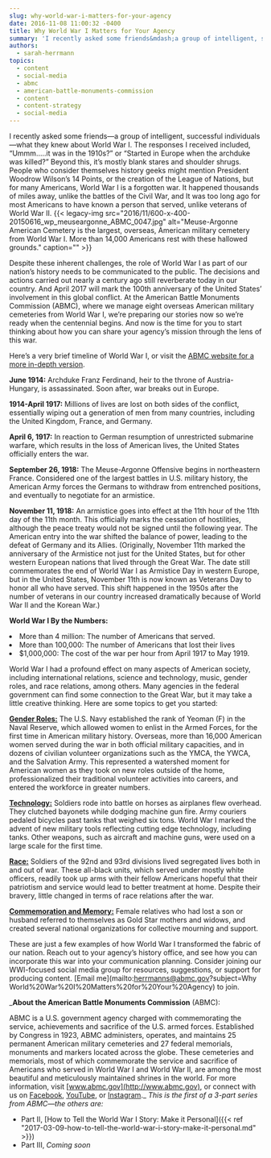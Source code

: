 ```yaml
---
slug: why-world-war-i-matters-for-your-agency
date: 2016-11-08 11:00:32 -0400
title: Why World War I Matters for Your Agency
summary: 'I recently asked some friends&mdash;a group of intelligent, successful individuals&mdash;what they knew about World War I. The responses I received included, &ldquo;Ummm&hellip;..it was in the 1910s?&rdquo; or &ldquo;Started in Europe when the archduke was killed?&rdquo; Beyond this, it’s mostly blank stares and shoulder shrugs. People who consider themselves history geeks might mention President Woodrow Wilson’s'
authors:
  - sarah-herrmann
topics:
  - content
  - social-media
  - abmc
  - american-battle-monuments-commission
  - content
  - content-strategy
  - social-media
---
```


I recently asked some friends—a group of intelligent, successful individuals—what they knew about World War I. The responses I received included, “Ummm…..it was in the 1910s?” or “Started in Europe when the archduke was killed?” Beyond this, it’s mostly blank stares and shoulder shrugs. People who consider themselves history geeks might mention President Woodrow Wilson’s 14 Points, or the creation of the League of Nations, but for many Americans, World War I is a forgotten war. It happened thousands of miles away, unlike the battles of the Civil War, and It was too long ago for most Americans to have known a person that served, unlike veterans of World War II. {{< legacy-img src="2016/11/600-x-400-20150616\_wp\_meuseargonne\_ABMC\_0047.jpg" alt="Meuse-Argonne American Cemetery is the largest, overseas, American military cemetery from World War I. More than 14,000 Americans rest with these hallowed grounds." caption="" >}} 

Despite these inherent challenges, the role of World War I as part of our nation’s history needs to be communicated to the public. The decisions and actions carried out nearly a century ago still reverberate today in our country. And April 2017 will mark the 100th anniversary of the United States’ involvement in this global conflict. At the American Battle Monuments Commission (ABMC), where we manage eight overseas American military cemeteries from World War I, we’re preparing our stories now so we’re ready when the centennial begins. And now is the time for you to start thinking about how you can share your agency’s mission through the lens of this war.

Here’s a very brief timeline of World War I, or visit the [ABMC website for a more in-depth version](https://www.abmc.gov/sites/default/files/interactive/interactive_files/WW1/index.html).

**June 1914:** Archduke Franz Ferdinand, heir to the throne of Austria-Hungary, is assassinated.  Soon after, war breaks out in Europe.

**1914-April 1917:** Millions of lives are lost on both sides of the conflict, essentially wiping out a generation of  men from many countries, including the United Kingdom, France, and Germany.

**April 6, 1917:** In reaction to German resumption of unrestricted submarine warfare, which results in the loss of American lives, the United States officially enters the war.

**September 26, 1918:** The Meuse-Argonne Offensive begins in northeastern France. Considered one of the largest battles in U.S. military history, the American Army forces the Germans to withdraw from entrenched positions, and eventually to negotiate for an armistice.

**November 11, 1918:** An armistice goes into effect at the 11th hour of the 11th day of the 11th month. This officially marks the cessation of hostilities, although the peace treaty would not be signed until the following year. The American entry into the war shifted the balance of power, leading to the defeat of Germany and its Allies. (Originally, <span class="aBn"><span class="aQJ">November 11th</span></span> marked the anniversary of the Armistice not just for the United States, but for other western European nations that lived through the Great War. The date still commemorates the end of World War I as Armistice Day in western Europe, but in the United States, November 11th is now known as Veterans Day to honor all who have served. This shift happened in the 1950s after the number of veterans in our country increased dramatically because of World War II and the Korean War.)

**World War I By the Numbers:**

<li style="font-weight: 400">
  More than 4 million: The number of Americans that served.
</li>
<li style="font-weight: 400">
  More than 100,000: The number of Americans that lost their lives
</li>
<li style="font-weight: 400">
  $1,000,000: The cost of the war per hour from April 1917 to May 1919.
</li>

World War I had a profound effect on many aspects of American society, including international relations, science and technology, music, gender roles, and race relations, among others. Many agencies in the federal government can find some connection to the Great War, but it may take a little creative thinking. Here are some topics to get you started:

[**Gender Roles:**](https://www.abmc.gov/news-events/news/womens-history-month-navy-yeoman-world-war-1#.WBjhZsmKEgU) The U.S. Navy established the rank of Yeoman (F) in the Naval Reserve, which allowed women to enlist in the Armed Forces, for the first time in American military history.  Overseas, more than 16,000 American women served during the war in both official military capacities, and in dozens of civilian volunteer organizations such as the YMCA, the YWCA, and the Salvation Army. This represented a watershed moment for American women as they took on new roles outside of the home, professionalized their traditional volunteer activities into careers, and entered the workforce in greater numbers.

[**Technology:**](https://www.abmc.gov/learning-resources/lesson-plans/weapons-meuse-argonne-offensive) Soldiers rode into battle on horses as airplanes flew overhead. They clutched bayonets while dodging machine gun fire. Army couriers pedaled bicycles past tanks that weighed six tons. World War I marked the advent of new military tools reflecting cutting edge technology, including tanks. Other weapons, such as aircraft and machine guns, were used on a large scale for the first time.

[**Race:**](https://www.abmc.gov/news-events/news/harlem-hellfighters-most-storied-african-american-combat-unit-world-war-i#.WBjhd8mKEgU) Soldiers of the 92nd and 93rd divisions lived segregated lives both in and out of war. These all-black units, which served under mostly white officers, readily took up arms with their fellow Americans hopeful that their patriotism and service would lead to better treatment at home. Despite their bravery, little changed in terms of race relations after the war.

[**Commemoration and Memory:**](https://www.abmc.gov/news-events/news/women-and-world-war-i-commemoration-gold-star-mothers-and-widows-pilgrimages-1930#.WBjhv8mKEgU) Female relatives who had lost a son or husband referred to themselves as Gold Star mothers and widows, and created several national organizations for collective mourning and support.

These are just a few examples of how World War I transformed the fabric of our nation. Reach out to your agency’s history office, and see how you can incorporate this war into your communication planning. Consider joining our WWI-focused social media group for resources, suggestions, or support for producing content. [Email me](mailto:herrmanns@abmc.gov?subject=Why World%20War%20I%20Matters%20for%20Your%20Agency) to join.

 _**About the American Battle Monuments Commission** (ABMC):
  
ABMC is a U.S. government agency charged with commemorating the service, achievements and sacrifice of the U.S. armed forces. Established by Congress in 1923, ABMC administers, operates, and maintains 25 permanent American military cemeteries and 27 federal memorials, monuments and markers located across the globe. These cemeteries and memorials, most of which commemorate the service and sacrifice of Americans who served in World War I and World War II, are among the most beautiful and meticulously maintained shrines in the world. For more information, visit [www.abmc.gov](http://www.abmc.gov), or connect with us on [Facebook](http://www.facebook.com/abmcpage), [YouTube](http://www.youtube.com/abmcvideos), or [Instagram](http://www.instgram.com/usabmc)._
_This is the first of a 3-part series from ABMC—the others are:_

  * Part II, [How to Tell the World War I Story: Make it Personal]({{< ref "2017-03-09-how-to-tell-the-world-war-i-story-make-it-personal.md" >}})
  * Part III, _Coming soon_